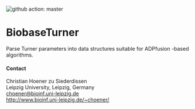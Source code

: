 ![github action: master](https://github.com/choener/BiobaseTurner/actions/workflows/action.yml/badge.svg)

# BiobaseTurner

Parse Turner parameters into data structures suitable for ADPfusion -based
algorithms.



#### Contact

Christian Hoener zu Siederdissen  
Leipzig University, Leipzig, Germany  
choener@bioinf.uni-leipzig.de  
http://www.bioinf.uni-leipzig.de/~choener/  

